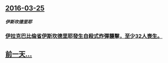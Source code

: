 ## [2016-03-25](/zh/news/2016/03/25/index.md)

##### 伊斯坎德里耶
### [伊拉克巴比倫省伊斯坎德里耶發生自殺式炸彈襲撃，至少32人喪生。 ](/zh/news/2016/03/25/伊拉克巴比倫省伊斯坎德里耶發生自殺式炸彈襲撃-至少32人喪生.md)
## [前一天...](/zh/news/2016/03/24/index.md)

